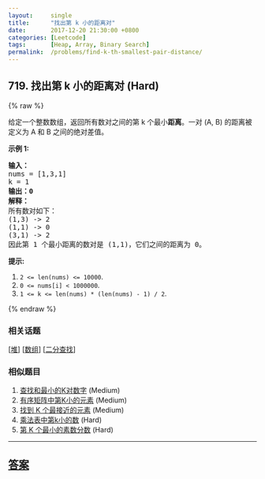 ```yaml
---
layout:     single
title:      "找出第 k 小的距离对"
date:       2017-12-20 21:30:00 +0800
categories: [Leetcode]
tags:       [Heap, Array, Binary Search]
permalink:  /problems/find-k-th-smallest-pair-distance/
---
```


## 719. 找出第 k 小的距离对 (Hard)

{% raw %}

<p>给定一个整数数组，返回所有数对之间的第 k 个最小<strong>距离</strong>。一对 (A, B) 的距离被定义为 A 和 B 之间的绝对差值。</p>

<p><strong>示例 1:</strong></p>

<pre>
<strong>输入：</strong>
nums = [1,3,1]
k = 1
<strong>输出：0</strong> 
<strong>解释：</strong>
所有数对如下：
(1,3) -&gt; 2
(1,1) -&gt; 0
(3,1) -&gt; 2
因此第 1 个最小距离的数对是 (1,1)，它们之间的距离为 0。
</pre>

<p><strong>提示:</strong></p>

<ol>
	<li><code>2 &lt;= len(nums) &lt;= 10000</code>.</li>
	<li><code>0 &lt;= nums[i] &lt; 1000000</code>.</li>
	<li><code>1 &lt;= k &lt;= len(nums) * (len(nums) - 1) / 2</code>.</li>
</ol>

{% endraw %}

### 相关话题
  [[堆](https://github.com/openset/leetcode/tree/master/tag/heap/README.md)]
  [[数组](https://github.com/openset/leetcode/tree/master/tag/array/README.md)]
  [[二分查找](https://github.com/openset/leetcode/tree/master/tag/binary-search/README.md)]

### 相似题目
  1. [查找和最小的K对数字](/problems/find-k-pairs-with-smallest-sums) (Medium)
  1. [有序矩阵中第K小的元素](/problems/kth-smallest-element-in-a-sorted-matrix) (Medium)
  1. [找到 K 个最接近的元素](/problems/find-k-closest-elements) (Medium)
  1. [乘法表中第k小的数](/problems/kth-smallest-number-in-multiplication-table) (Hard)
  1. [第 K 个最小的素数分数](/problems/k-th-smallest-prime-fraction) (Hard)

---

## [答案](https://github.com/openset/leetcode/tree/master/problems/find-k-th-smallest-pair-distance)

